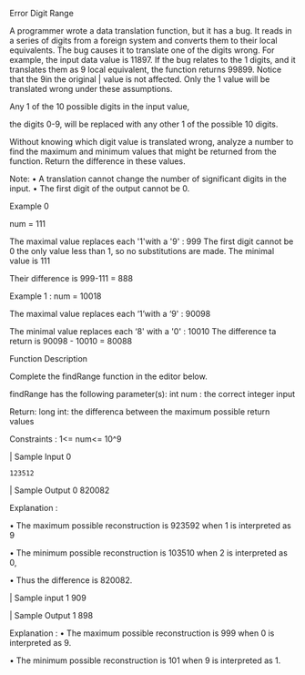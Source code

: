 Error Digit Range 

A programmer wrote a data translation function, but it has a bug. 
It reads in a series of digits from a foreign system and converts them to their local equivalents. 
The bug causes it to translate one of the digits wrong. For example, the input data value is 11897. 
If the bug relates to the 1 digits, and it translates them as 9 local equivalent, the function returns 99899. 
Notice that the 9in the original | value is not affected. Only the 1 value will be translated wrong under these assumptions. 

Any 1 of the 10 possible digits in the input value, 

the digits 0-9, will be replaced with any other 1 of the possible 10 digits. 

Without knowing which digit value is translated wrong, analyze a number to find the maximum and 
minimum values that might be returned from the function. 
Return the difference in these values.

Note: 
• A translation cannot change the number of significant digits in the input. 
• The first digit of the output cannot be 0.

Example 0 

num = 111

The maximal value replaces each '1'with a '9' : 999 The first digit cannot be 0 the only value less than 1, so no substitutions are made. 
The minimal value is 111

Their difference is 999-111 = 888 

Example 1 :
num = 10018 

The maximal value replaces each ‘1’with a ‘9' : 90098

The minimal value replaces each ‘8' with a '0' : 10010 
The difference ta return is 90098 - 10010 = 80088 

Function Description 

Complete the findRange function in the editor below. 

findRange has the following parameter(s): int num :  the correct integer input 

Return: 
long int: the differenca between the maximum possible return values

Constraints :
1<= num<= 10^9

| Sample Input 0 

    123512 

| Sample Output 0 
    820082 

Explanation :

• The maximum possible reconstruction is 923592 when 1 is interpreted as 9

• The minimum possible reconstruction is 103510 when 2 is interpreted as 0, 

• Thus the difference is 820082.


| Sample input 1 
     909 

| Sample Output 1 
     898 

Explanation :
• The maximum possible reconstruction is 999 when 0 is interpreted as 9.

• The minimum possible reconstruction is 101 when 9 is interpreted as 1.

